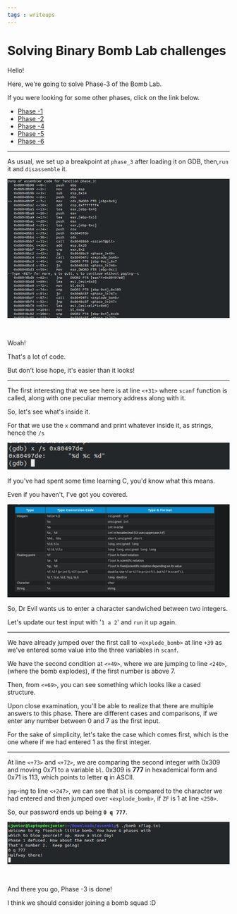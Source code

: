 ```yaml
---
tags : writeups
---
```



# Solving Binary Bomb Lab challenges


Hello!

Here, we're going to solve Phase-3 of the Bomb Lab.

If you were looking for some other phases, click on the link below.

  * [Phase -1](https://officialcjunior.github.io/Binary-Bomb-Lab-Phase-1/)
  * [Phase -2](https://officialcjunior.github.io/Binary-Bomb-Lab-Phase-2/)
  * [Phase -4](https://officialcjunior.github.io/Binary-Bomb-Lab-Phase-4/)
  * [Phase -5](https://officialcjunior.github.io/Binary-Bomb-Lab-Phase-5/)
  * [Phase -6](https://officialcjunior.github.io/Binary-Bomb-Lab-Phase-6/)
   
_________________

As usual, we set up a breakpoint at `phase_3` after loading it on GDB, then,`run` it and `disassemble` it.

![3-1](../../images/binarybomblabs/3-1.png)

&nbsp;

Woah!

That's a lot of code.

But don't lose hope, it's easier than it looks!

_________________

The first interesting that we see here is at line `<+31>` where `scanf` function is called, along with one peculiar memory address along with it.

So, let's see what's inside it.

For that we use the `x` command and print whatever inside it, as strings, hence the `/s`

![3-2](../../images/binarybomblabs/3-2.png)

If you've had spent some time learning C, you'd know what this means. 

Even if you haven't, I've got you covered.

![3-3](../../images/binarybomblabs/3-3.png)

So, Dr Evil wants us to enter a character sandwiched between two integers.

Let's update our test input with '`1 a 2`' and `run` it up again.

_________________

We have already jumped over the first call to `<explode_bomb>` at line `+39` as we've entered some value into the three variables in `scanf`.

We have the second condition at `<+49>`, where we are jumping to line `<240>`, (where the bomb explodes), if the first number is above 7.

Then, from `<+69>`, you can see something which looks like a cased structure.

Upon close examination, you'll be able to realize that there are multiple answers to this phase. There are different cases and comparisons, if we enter any number between 0 and 7 as the first input.

For the sake of simplicity, let's take the case which comes first, which is the one where if we had entered 1 as the first integer.

_________________

At line `<+73>` and `<+72>`, we are comparing the second integer with 0x309 and moving 0x71 to a variable `bl`. 0x309 is **777** in hexademical form and 0x71 is 113, which points to letter **q** in ASCII.

`jmp`-ing to line `<+247>`, we can see that `bl` is compared to the character we had entered and then jumped over `<explode_bomb>`, if `ZF` is 1 at line `<250>`.

So, our password ends up being  **`0 q 777`**.

![3-4](../../images/binarybomblabs/3-4.png)


&nbsp;

And there you go, Phase -3 is done!

I think we should consider joining a bomb squad :D
